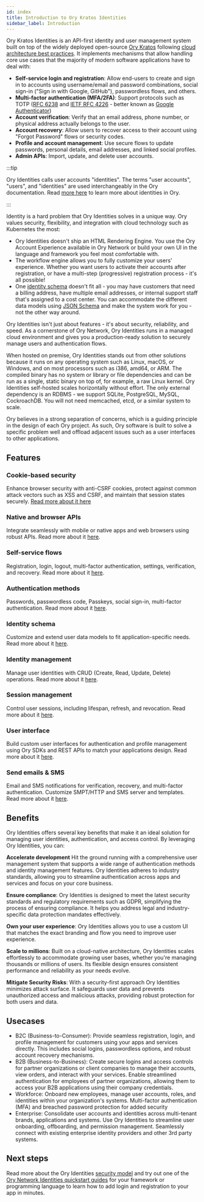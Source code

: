 ```yaml
---
id: index
title: Introduction to Ory Kratos Identities
sidebar_label: Introduction
---
```


Ory Kratos Identities is an API-first identity and user management system built on top of the widely deployed open-source
[Ory Kratos](https://github.com/ory/kratos) following
[cloud architecture best practices](ecosystem/software-architecture-philosophy.mdx). It implements mechanisms that allow handling
core use cases that the majority of modern software applications have to deal with:

- **Self-service login and registration**: Allow end-users to create and sign in to accounts using username/email and password
  combinations, social sign-in ("Sign in with Google, GitHub"), passwordless flows, and others.
- **Multi-factor authentication (MFA/2FA)**: Support protocols such as TOTP ([RFC 6238](https://tools.ietf.org/html/rfc6238) and
  [IETF RFC 4226](https://tools.ietf.org/html/rfc4226) - better known as
  [Google Authenticator](https://en.wikipedia.org/wiki/Google_Authenticator))
- **Account verification**: Verify that an email address, phone number, or physical address actually belongs to the user.
- **Account recovery**: Allow users to recover access to their account using "Forgot Password" flows or security codes.
- **Profile and account management**: Use secure flows to update passwords, personal details, email addresses, and linked social
  profiles.
- **Admin APIs**: Import, update, and delete user accounts.

:::tip

Ory Identities calls user accounts "identities". The terms "user accounts", "users", and "identities" are used interchangeably in
the Ory documentation. Read [more here](../kratos/manage-identities/01_overview.mdx) to learn more about identities in Ory.

:::

Identity is a hard problem that Ory Identities solves in a unique way. Ory values security, flexibility, and integration with
cloud technology such as Kubernetes the most:

- Ory Identities doesn't ship an HTML Rendering Engine. You use the Ory Account Experience available in Ory Network or build your
  own UI in the language and framework you feel most comfortable with.
- The workflow engine allows you to fully customize your users' experience. Whether you want users to activate their accounts
  after registration, or have a multi-step (progressive) registration process - it's all possible!
- One [identity schema](../kratos/manage-identities/01_overview.mdx) doesn't fit all - you may have customers that need a billing
  address, have multiple email addresses, or internal support staff that's assigned to a cost center. You can accommodate the
  different data models using [JSON Schema](https://json-schema.org/) and make the system work for you - not the other way around.

Ory Identities isn't just about features - it's about security, reliability, and speed. As a cornerstone of Ory Network, Ory
Identities runs in a managed cloud environment and gives you a production-ready solution to securely manage users and
authentication flows.

When hosted on premise, Ory Identities stands out from other solutions because it runs on any operating system such as Linux,
macOS, or Windows, and on most processors such as i386, amd64, or ARM. The compiled binary has no system or library or file
dependencies and can be run as a single, static binary on top of, for example, a raw Linux kernel. Ory Identities self-hosted
scales horizontally without effort. The only external dependency is an RDBMS - we support SQLite, PostgreSQL, MySQL, CockroachDB.
You will not need memcached, etcd, or a similar system to scale.

Ory believes in a strong separation of concerns, which is a guiding principle in the design of each Ory project. As such, Ory
software is built to solve a specific problem well and offload adjacent issues such as a user interfaces to other applications.

## Features

### Cookie-based security

Enhance browser security with anti-CSRF cookies, protect against common attack vectors such as XSS and CSRF, and maintain that
session states securely. [Read more about it here](../security-model.mdx)

### Native and browser APIs

Integrate seamlessly with mobile or native apps and web browsers using robust APIs. Read more about it [here](native-browser.mdx).

### Self-service flows

Registration, login, logout, multi-factor authentication, settings, verification, and recovery. Read more about it
[here](../kratos/self-service.mdx).

### Authentication methods

Passwords, passwordless code, Passkeys, social sign-in, multi-factor authentication. Read more about it
[here](../kratos/concepts/credentials.mdx).

### Identity schema

Customize and extend user data models to fit application-specific needs. Read more about it
[here](../kratos/manage-identities/01_overview.mdx).

### Identity management

Manage user identities with CRUD (Create, Read, Update, Delete) operations. Read more about it
[here](../kratos/manage-identities/01_overview.mdx).

### Session management

Control user sessions, including lifespan, refresh, and revocation. Read more about it
[here](../kratos/session-management/01_overview.mdx).

### User interface

Build custom user interfaces for authentication and profile management using Ory SDKs and REST APIs to match your applications
design. Read more about it [here](../account-experience/index.mdx).

### Send emails & SMS

Email and SMS notifications for verification, recovery, and multi-factor authentication. Customize SMPT/HTTP and SMS server and
templates. Read more about it [here](../kratos/emails-sms/05_custom-email-templates.mdx).

## Benefits

Ory Identities offers several key benefits that make it an ideal solution for managing user identities, authentication, and access
control. By leveraging Ory Identities, you can:

**Accelerate development** Hit the ground running with a comprehensive user management system that supports a wide range of
authentication methods and identity management features. Ory Identities adheres to industry standards, allowing you to streamline
authentication across apps and services and focus on your core business.

**Ensure compliance**: Ory Identities is designed to meet the latest security standards and regulatory requirements such as GDPR,
simplifying the process of ensuring compliance. It helps you address legal and industry-specific data protection mandates
effectively.

**Own your user experience**: Ory Identities allows you to use a custom UI that matches the exact branding and flow you need to
improve user experience.

**Scale to millions**: Built on a cloud-native architecture, Ory Identities scales effortlessly to accommodate growing user bases,
whether you're managing thousands or millions of users. Its flexible design ensures consistent performance and reliability as your
needs evolve.

**Mitigate Security Risks**: With a security-first approach Ory Identities minimizes attack surface. It safeguards user data and
prevents unauthorized access and malicious attacks, providing robust protection for both users and data.

## Usecases

- B2C (Business-to-Consumer): Provide seamless registration, login, and profile management for customers using your apps and
  services directly. This includes social logins, passwordless options, and robust account recovery mechanisms.
- B2B (Business-to-Business): Create secure logins and access controls for partner organizations or client companies to manage
  their accounts, view orders, and interact with your services. Enable streamlined authentication for employees of partner
  organizations, allowing them to access your B2B applications using their company credentials.
- Workforce: Onboard new employees, manage user accounts, roles, and identities within your organization's systems. Multi-factor
  authentication (MFA) and breached password protection for added security
- Enterprise: Consolidate user accounts and identities across multi-tenant brands, applications and systems. Use Ory Identities to
  streamline user onboarding, offboarding, and permission management. Seamlessly connect with existing enterprise identity
  providers and other 3rd party systems.

## Next steps

Read more about the Ory Identities [security model](../security-model.mdx) and try out one of the
[Ory Network Identities quickstart guides](../getting-started/overview.mdx) for your framework or programming language to learn
how to add login and registration to your app in minutes.
